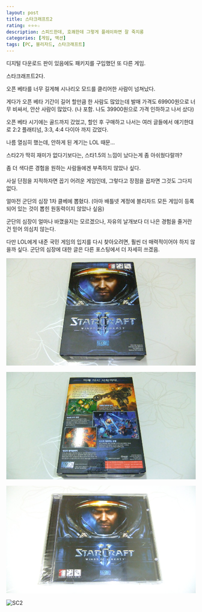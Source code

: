```yaml
---
layout: post
title: 스타크래프트2
rating: ⭐️⭐️⭐️☆
description: 스피드한데, 호쾌한데 그렇게 플레이하면 잘 죽지롱
categories: [게임, 액션]
tags: [PC, 블리자드, 스타크래프트]
---
```


디지털 다운로드 판이 있음에도 패키지를 구입했던 또 다른 게임.

스타크래프트2다.

오픈 베타를 너무 길게해 시나리오 모드를 클리어한 사람이 넘쳐났다.

게다가 오픈 베타 기간이 길어 할만큼 한 사람도 많았는데 발매 가격도 69900원으로 너무 비싸서, 안산 사람이 많았다. (나 포함. 나도 39900원으로 가격 인하하고 나서 샀다)

오픈 베타 시기에는 골드까지 갔었고, 할인 후 구매하고 나서는 여러 글들에서 얘기한대로 2:2 플래티넘, 3:3, 4:4 다이아 까지 갔었다.

나름 열심히 했는데, 안하게 된 계기는 LOL 때문...

스타2가 딱히 재미가 없다기보다는, 스타1.5의 느낌이 났다는게 좀 아쉬웠다랄까?

좀 더 색다른 경험을 원하는 사람들에겐 부족하지 않았나 싶다.

사실 단점을 지적하자면 꼽기 어려운 게임인데, 그렇다고 장점을 꼽자면 그것도 그다지 없다.

얼마전 군단의 심장 1차 클베에 뽑혔다. (아마 배틀넷 계정에 블리자드 모든 게임이 등록되어 있는 것이 뽑힌 원동력이지 않았나 싶음) 

군단의 심장이 얼마나 바꼈을지는 모르겠으나, 자유의 날개보다 더 나은 경험을 줄거란건 믿어 의심치 않는다.

다만 LOL에게 내준 국민 게임의 입지를 다시 찾아오려면, 훨씬 더 매력적이어야 하지 않을까 싶다. 군단의 심장에 대한 글은 다른 포스팅에서 더 자세히 쓰겠음.

![SC2](../../images/2013/starcraft2_00.jpg)

![SC2](../../images/2013/starcraft2_01.jpg)

![SC2](../../images/2013/starcraft2_02.jpg)

![SC2](../../images/2013/starcraft2_03.jpg)
